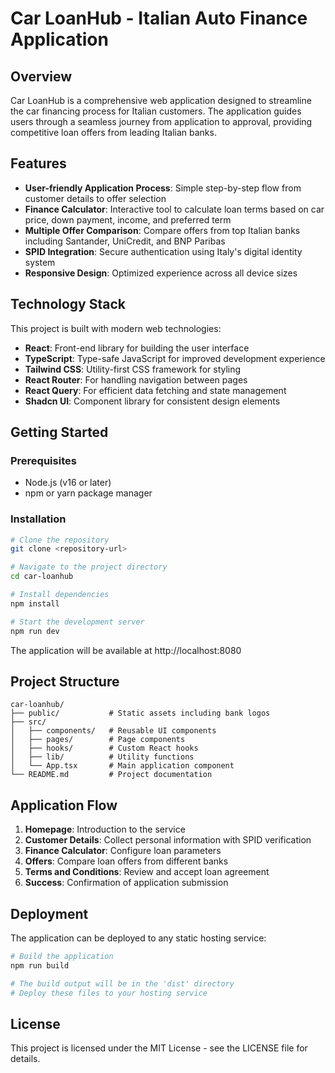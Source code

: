 
# Car LoanHub - Italian Auto Finance Application

## Overview

Car LoanHub is a comprehensive web application designed to streamline the car financing process for Italian customers. The application guides users through a seamless journey from application to approval, providing competitive loan offers from leading Italian banks.

## Features

- **User-friendly Application Process**: Simple step-by-step flow from customer details to offer selection
- **Finance Calculator**: Interactive tool to calculate loan terms based on car price, down payment, income, and preferred term
- **Multiple Offer Comparison**: Compare offers from top Italian banks including Santander, UniCredit, and BNP Paribas
- **SPID Integration**: Secure authentication using Italy's digital identity system
- **Responsive Design**: Optimized experience across all device sizes

## Technology Stack

This project is built with modern web technologies:

- **React**: Front-end library for building the user interface
- **TypeScript**: Type-safe JavaScript for improved development experience
- **Tailwind CSS**: Utility-first CSS framework for styling
- **React Router**: For handling navigation between pages
- **React Query**: For efficient data fetching and state management
- **Shadcn UI**: Component library for consistent design elements

## Getting Started

### Prerequisites

- Node.js (v16 or later)
- npm or yarn package manager

### Installation

```bash
# Clone the repository
git clone <repository-url>

# Navigate to the project directory
cd car-loanhub

# Install dependencies
npm install

# Start the development server
npm run dev
```

The application will be available at http://localhost:8080

## Project Structure

```
car-loanhub/
├── public/           # Static assets including bank logos
├── src/
│   ├── components/   # Reusable UI components
│   ├── pages/        # Page components
│   ├── hooks/        # Custom React hooks
│   ├── lib/          # Utility functions
│   └── App.tsx       # Main application component
└── README.md         # Project documentation
```

## Application Flow

1. **Homepage**: Introduction to the service
2. **Customer Details**: Collect personal information with SPID verification
3. **Finance Calculator**: Configure loan parameters
4. **Offers**: Compare loan offers from different banks
5. **Terms and Conditions**: Review and accept loan agreement
6. **Success**: Confirmation of application submission

## Deployment

The application can be deployed to any static hosting service:

```bash
# Build the application
npm run build

# The build output will be in the 'dist' directory
# Deploy these files to your hosting service
```

## License

This project is licensed under the MIT License - see the LICENSE file for details.
